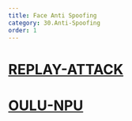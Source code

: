 ```yaml
---
title: Face Anti Spoofing
category: 30.Anti-Spoofing
order: 1
---
```



# [REPLAY-ATTACK](https://www.idiap.ch/en/dataset/replayattack)


# [OULU-NPU](https://sites.google.com/site/oulunpudatabase/)